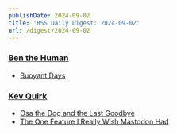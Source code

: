```yaml
---
publishDate: 2024-09-02
title: 'RSS Daily Digest: 2024-09-02'
url: /digest/2024-09-02
---
```


### [Ben the Human](https://benthehuman.com/)

  * [Buoyant Days](https://benthehuman.com/buoyant-days/)
  
### [Kev Quirk](https://kevquirk.com/)

  * [Osa the Dog and the Last Goodbye](https://kevquirk.com/blog/osa-the-dog-and-the-last-goodbye)
  * [The One Feature I Really Wish Mastodon Had](https://kevquirk.com/blog/the-one-feature-i-really-wish-mastodon-had)
  
